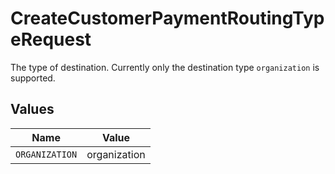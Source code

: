 # CreateCustomerPaymentRoutingTypeRequest

The type of destination. Currently only the destination type `organization` is supported.


## Values

| Name           | Value          |
| -------------- | -------------- |
| `ORGANIZATION` | organization   |